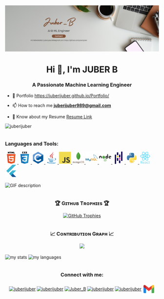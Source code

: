 ![juberijuber Banner Image](./Banner.png)

<h1 align="center">Hi 👋, I'm JUBER B</h1>
<h3 align="center">A Passionate Machine Learning Engineer</h3>

- 💌 Portfolio https://juberijuber.github.io/Portfolio/

- 📫 How to reach me **juberijuber989@gmail.com**

- 📄 Know about my Resume [Resume Link](https://drive.google.com/file/d/1LqHi2e0HPvDwlAFs6-WqSh4fnhVIyOS_/view?usp=sharing)

<p align="left">
  <img src="https://komarev.com/ghpvc/?username=juberijuber&label=Profile%20views&color=770677&style=for-the-badge&logo=star" alt="juberijuber" style="padding-right:100;" />
</p>



<h1></h1>

<h3 align="left">Languages and Tools:</h3>
<p align="left"> <a href="https://www.w3.org/html/" target="_blank" rel="noreferrer"> <img src="https://raw.githubusercontent.com/devicons/devicon/master/icons/html5/html5-original-wordmark.svg" alt="html5" width="40" height="40"/> </a> <a href="https://www.w3schools.com/css/" target="_blank" rel="noreferrer"> <img src="https://raw.githubusercontent.com/devicons/devicon/master/icons/css3/css3-original-wordmark.svg" alt="css3" width="40" height="40"/> </a> <a href="https://www.cprogramming.com/" target="_blank" rel="noreferrer"> <img src="https://raw.githubusercontent.com/devicons/devicon/master/icons/c/c-original.svg" alt="c" width="40" height="40"/> </a>    <a href="https://www.java.com" target="_blank" rel="noreferrer"> <img src="https://raw.githubusercontent.com/devicons/devicon/master/icons/java/java-original.svg" alt="java" width="40" height="40"/> </a> <a href="https://developer.mozilla.org/en-US/docs/Web/JavaScript" target="_blank" rel="noreferrer"> <img src="https://raw.githubusercontent.com/devicons/devicon/master/icons/javascript/javascript-original.svg" alt="javascript" width="40" height="40"/> </a> <a href="https://www.mongodb.com/" target="_blank" rel="noreferrer"> <img src="https://raw.githubusercontent.com/devicons/devicon/master/icons/mongodb/mongodb-original-wordmark.svg" alt="mongodb" width="40" height="40"/> </a> <a href="https://www.mysql.com/" target="_blank" rel="noreferrer"> <img src="https://raw.githubusercontent.com/devicons/devicon/master/icons/mysql/mysql-original-wordmark.svg" alt="mysql" width="40" height="40"/> </a> <a href="https://nodejs.org" target="_blank" rel="noreferrer"> <img src="https://raw.githubusercontent.com/devicons/devicon/master/icons/nodejs/nodejs-original-wordmark.svg" alt="nodejs" width="40" height="40"/> </a> <a href="https://pandas.pydata.org/" target="_blank" rel="noreferrer"> <img src="https://raw.githubusercontent.com/devicons/devicon/2ae2a900d2f041da66e950e4d48052658d850630/icons/pandas/pandas-original.svg" alt="pandas" width="40" height="40"/> </a> <a href="https://www.python.org" target="_blank" rel="noreferrer"> <img src="https://raw.githubusercontent.com/devicons/devicon/master/icons/python/python-original.svg" alt="python" width="40" height="40"/> </a> <a href="https://reactjs.org/" target="_blank" rel="noreferrer"> <img src="https://raw.githubusercontent.com/devicons/devicon/master/icons/react/react-original-wordmark.svg" alt="react" width="40" height="40"/> </a> <a href="https://flutter.dev/" target="_blank" rel="noreferrer"><img src="https://raw.githubusercontent.com/devicons/devicon/master/icons/flutter/flutter-original.svg" alt="flutter" width="40" height="40"/></a> 
</p>

<picture>
  <source media="(prefers-color-scheme: dark)" srcset="./Skills_Animation_Dark.gif">
  <source media="(prefers-color-scheme: light)" srcset="./Skills_Animation_White.gif">
  <img align="center" alt="GIF description" src="./Skills_Animation_White.gif">
</picture>
<h1></h1>

<h3 align="center">🏆 Gɪᴛʜᴜʙ Tʀᴏᴘʜɪᴇs 🏆</h3>
<p align="center">
  <a href="https://github.com/juberijuber">
    <picture>
      <source media="(prefers-color-scheme: dark)" srcset="https://github-profile-trophy.vercel.app/?username=juberijuber&no-bg=true&row=2&column=6&margin-w=20&margin-h=20&theme=monokai">
      <source media="(prefers-color-scheme: light)" srcset="https://github-profile-trophy.vercel.app/?username=juberijuber&no-bg=true&row=2&column=6&margin-w=20&margin-h=20">
      <img alt="GitHub Trophies" src="https://github-profile-trophy.vercel.app/?username=juberijuber&no-bg=true&no-frame=true&row=2&column=6&margin-w=20&margin-h=20">
    </picture>
  </a>
</p>

<h1></h1>
<!--Contribution Graph-->
<h3 align="center">📈 Cᴏɴᴛʀɪʙᴜᴛɪᴏɴ Gʀᴀᴘʜ 📈</h3>
<div align="center">
    <img src="https://github-readme-activity-graph.vercel.app/graph?username=juberijuber&bg_color=220a28&&color=ffffff&line=c56a90&point=ffeb95&area=false&hide_border=false" border-radius="15">
</div>
<br>

<img alt='my stats' src="https://github-readme-stats.vercel.app/api?username=juberijuber&show_icons=true&theme=highcontrast"/>

<img alt='my languages' src='https://github-readme-stats.vercel.app/api/top-langs/?username=juberijuber&layout=compact&theme=highcontrast'/>

<h1></h1>

<h3 align="center">Connect with me:</h3>

<p align="center">
<a href="https://www.github.com/juberijuber" target="blank"><img align="center" src="https://raw.githubusercontent.com/rahuldkjain/github-profile-readme-generator/master/src/images/icons/Social/github.svg" alt="juberijuber" height="30" width="40" /></a>
<a href="https://linkedin.com/in/juberijuber" target="blank"><img align="center" src="https://raw.githubusercontent.com/rahuldkjain/github-profile-readme-generator/master/src/images/icons/Social/linked-in-alt.svg" alt="juberijuber" height="30" width="40" /></a>
<a href="https://leetcode.com/u/Juber_B/" target="blank"><img align="center" src="https://raw.githubusercontent.com/rahuldkjain/github-profile-readme-generator/master/src/images/icons/Social/leet-code.svg" alt="Juber_B" height="30" width="40" /></a>
<a href="https://www.hackerrank.com/profile/juberijuber" target="blank"><img align="center" src="https://raw.githubusercontent.com/rahuldkjain/github-profile-readme-generator/master/src/images/icons/Social/hackerrank.svg" alt="juberijuber" height="30" width="40" /></a>
<a href="https://www.instagram.com/call_me_mr_juber/" target="blank"><img align="center" src="https://raw.githubusercontent.com/rahuldkjain/github-profile-readme-generator/master/src/images/icons/Social/instagram.svg" alt="juberijuber" height="30" width="40" /></a>
<a href="mailto:juberijuber989@gmail.com" target="blank"><img align="center" src="icons8-gmail-48.png" alt="juberijuber" height="40 width="30" /></a>
</p>

